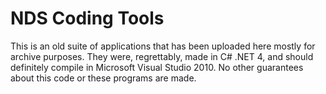 # NDS Coding Tools

This is an old suite of applications that has been uploaded here mostly for
archive purposes. They were, regrettably, made in C# .NET 4, and should
definitely compile in Microsoft Visual Studio 2010. No other guarantees about
this code or these programs are made.

